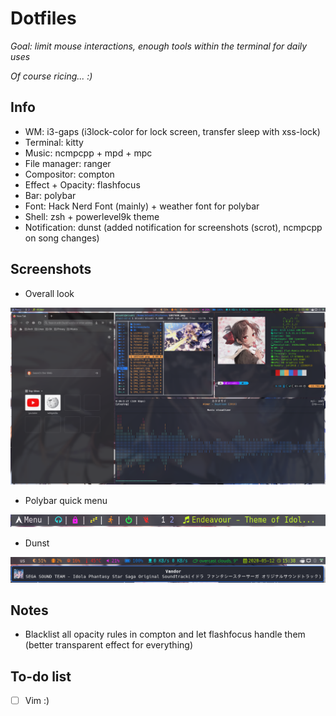 Dotfiles
========================
*Goal: limit mouse interactions, enough tools within the terminal for daily uses*

*Of course ricing... :)*

## Info
* WM: i3-gaps (i3lock-color for lock screen, transfer sleep with xss-lock)
* Terminal: kitty
* Music: ncmpcpp + mpd + mpc
* File manager: ranger
* Compositor: compton
* Effect + Opacity: flashfocus
* Bar: polybar
* Font: Hack Nerd Font (mainly) + weather font for polybar
* Shell: zsh + powerlevel9k theme
* Notification: dunst (added notification for screenshots (scrot), ncmpcpp on song changes)

## Screenshots
* Overall look

![alt text](https://github.com/develFoss/dotfiles/blob/master/Pictures/Screenshots/screenshot.png)
* Polybar quick menu

![alt text](https://github.com/develFoss/dotfiles/blob/master/Pictures/Screenshots/polybar.png)
* Dunst

![alt text](https://github.com/develFoss/dotfiles/blob/master/Pictures/Screenshots/dunst.png)

## Notes
* Blacklist all opacity rules in compton and let flashfocus handle them (better transparent effect for everything)

## To-do list
 - [ ] Vim :)
